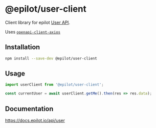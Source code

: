 # @epilot/user-client

Client library for epilot [User API](https://docs.epilot.io/api/user).

Uses [`openapi-client-axios`](https://github.com/anttiviljami/openapi-client-axios)

## Installation

```sh
npm install --save-dev @epilot/user-client
```

## Usage

```typescript
import userClient from '@epilot/user-client';

const currentUser = await userClient.getMe().then(res => res.data);
```

## Documentation

https://docs.epilot.io/api/user
